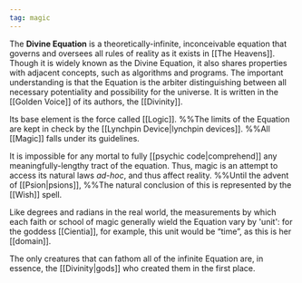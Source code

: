 ```yaml
---
tag: magic
---
```

The **Divine Equation** is a theoretically-infinite, inconceivable equation that governs and oversees all rules of reality as it exists in [[The Heavens]]. Though it is widely known as the Divine Equation, it also shares properties with adjacent concepts, such as algorithms and programs. The important understanding is that the Equation is the arbiter distinguishing between all necessary potentiality and possibility for the universe. It is written in the [[Golden Voice]] of its authors, the [[Divinity]]. 

Its base element is the force called [[Logic]]. %%The limits of the Equation are kept in check by the [[Lynchpin Device|lynchpin devices]]. %%All [[Magic]] falls under its guidelines.

It is impossible for any mortal to fully [[psychic code|comprehend]] any meaningfully-lengthy tract of the equation. Thus, magic is an attempt to access its natural laws *ad-hoc*, and thus affect reality. %%Until the advent of [[Psion|psions]], %%The natural conclusion of this is represented by the [[Wish]] spell.

Like degrees and radians in the real world, the measurements by which each faith or school of magic generally wield the Equation vary by 'unit': for the goddess [[Cientia]], for example, this unit would be “time”, as this is her [[domain]]. 

The only creatures that can fathom all of the infinite Equation are, in essence, the [[Divinity|gods]] who created them in the first place.